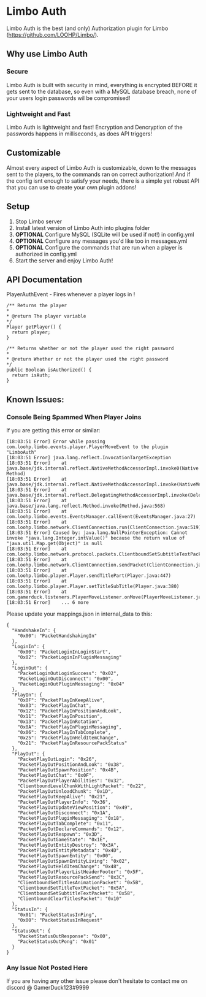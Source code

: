 # Limbo Auth
Limbo Auth is the best (and only) Authorization plugin for Limbo (https://github.com/LOOHP/Limbo/).

## Why use Limbo Auth
### Secure
Limbo Auth is built with security in mind, everything is encrypted BEFORE it gets sent to the database, so even with a MySQL database breach, none of your users login passwords wil be compromised!
### Lightweight and Fast
Limbo Auth is lightweight and fast! Encryption and Dencryption of the passwords happens in milliseconds, as does API triggers!
## Customizable
Almost every aspect of Limbo Auth is customizable, down to the messages sent to the players, to the commands ran on correct authorization! And if the config isnt enough to satisfy your needs, there is a simple yet robust API that you can use to create your own plugin addons!

## Setup
1. Stop Limbo server
2. Install latest version of Limbo Auth into plugins folder
3. **OPTIONAL** Configure MySQL (SQLite will be used if not!) in config.yml
4. **OPTIONAL** Configure any messages you'd like too in messages.yml
5. **OPTIONAL** Configure the commands that are run when a player is authorized in config.yml
6. Start the server and enjoy Limbo Auth!

## API Documentation
PlayerAuthEvent - Fires whenever a player logs in !
```
/** Returns the player
* 
* @return The player variable
*/
Player getPlayer() {
  return player;
}
	
/** Returns whether or not the player used the right password
* 
* @return Whether or not the player used the right password
*/
public Boolean isAuthorized() {
  return isAuth;
}
```

## Known Issues:
### Console Being Spammed When Player Joins
If you are getting this error or similar:
```
[18:03:51 Error] Error while passing com.loohp.limbo.events.player.PlayerMoveEvent to the plugin "LimboAuth"
[18:03:51 Error] java.lang.reflect.InvocationTargetException
[18:03:51 Error] 	at java.base/jdk.internal.reflect.NativeMethodAccessorImpl.invoke0(Native Method)
[18:03:51 Error] 	at java.base/jdk.internal.reflect.NativeMethodAccessorImpl.invoke(NativeMethodAccessorImpl.java:77)
[18:03:51 Error] 	at java.base/jdk.internal.reflect.DelegatingMethodAccessorImpl.invoke(DelegatingMethodAccessorImpl.java:43)
[18:03:51 Error] 	at java.base/java.lang.reflect.Method.invoke(Method.java:568)
[18:03:51 Error] 	at com.loohp.limbo.events.EventsManager.callEvent(EventsManager.java:27)
[18:03:51 Error] 	at com.loohp.limbo.network.ClientConnection.run(ClientConnection.java:519)
[18:03:51 Error] Caused by: java.lang.NullPointerException: Cannot invoke "java.lang.Integer.intValue()" because the return value of "java.util.Map.get(Object)" is null
[18:03:51 Error] 	at com.loohp.limbo.network.protocol.packets.ClientboundSetSubtitleTextPacket.serializePacket(ClientboundSetSubtitleTextPacket.java:30)
[18:03:51 Error] 	at com.loohp.limbo.network.ClientConnection.sendPacket(ClientConnection.java:178)
[18:03:51 Error] 	at com.loohp.limbo.player.Player.sendTitlePart(Player.java:447)
[18:03:51 Error] 	at com.loohp.limbo.player.Player.setTitleSubTitle(Player.java:380)
[18:03:51 Error] 	at com.gamerduck.listeners.PlayerMoveListener.onMove(PlayerMoveListener.java:15)
[18:03:51 Error] 	... 6 more
```
Please update your mappings.json in internal_data to this:
```
{
  "HandshakeIn": {
    "0x00": "PacketHandshakingIn"
  },
  "LoginIn": {
    "0x00": "PacketLoginInLoginStart",
    "0x02": "PacketLoginInPluginMessaging"
  },
  "LoginOut": {
    "PacketLoginOutLoginSuccess": "0x02",
    "PacketLoginOutDisconnect": "0x00",
    "PacketLoginOutPluginMessaging": "0x04"
  },
  "PlayIn": {
    "0x0F": "PacketPlayInKeepAlive",
    "0x03": "PacketPlayInChat",
    "0x12": "PacketPlayInPositionAndLook",
    "0x11": "PacketPlayInPosition",
    "0x13": "PacketPlayInRotation",
    "0x0A": "PacketPlayInPluginMessaging",
    "0x06": "PacketPlayInTabComplete",
    "0x25": "PacketPlayInHeldItemChange",
    "0x21": "PacketPlayInResourcePackStatus"
  },
  "PlayOut": {
    "PacketPlayOutLogin": "0x26",
    "PacketPlayOutPositionAndLook": "0x38",
    "PacketPlayOutSpawnPosition": "0x4B",
    "PacketPlayOutChat": "0x0F",
    "PacketPlayOutPlayerAbilities": "0x32",
    "ClientboundLevelChunkWithLightPacket": "0x22",
    "PacketPlayOutUnloadChunk": "0x1D",
    "PacketPlayOutKeepAlive": "0x21",
    "PacketPlayOutPlayerInfo": "0x36",
    "PacketPlayOutUpdateViewPosition": "0x49",
    "PacketPlayOutDisconnect": "0x1A",
    "PacketPlayOutPluginMessaging": "0x18",
    "PacketPlayOutTabComplete": "0x11",
    "PacketPlayOutDeclareCommands": "0x12",
    "PacketPlayOutRespawn": "0x3D",
    "PacketPlayOutGameState": "0x1E",
    "PacketPlayOutEntityDestroy": "0x3A",
    "PacketPlayOutEntityMetadata": "0x4D",
    "PacketPlayOutSpawnEntity": "0x00",
    "PacketPlayOutSpawnEntityLiving": "0x02",
    "PacketPlayOutHeldItemChange": "0x48",
    "PacketPlayOutPlayerListHeaderFooter": "0x5F",
    "PacketPlayOutResourcePackSend": "0x3C",
    "ClientboundSetTitlesAnimationPacket": "0x5B", 
    "ClientboundSetTitleTextPacket": "0x5A",
    "ClientboundSetSubtitleTextPacket": "0x58",
    "ClientboundClearTitlesPacket": "0x10"
  },
  "StatusIn": {
    "0x01": "PacketStatusInPing",
    "0x00": "PacketStatusInRequest"
  },
  "StatusOut": {
    "PacketStatusOutResponse": "0x00",
    "PacketStatusOutPong": "0x01"
  }
}
```
### Any Issue Not Posted Here
If you are having any other issue please don't hesitate to contact me on discord @ GamerDuck123#9999
